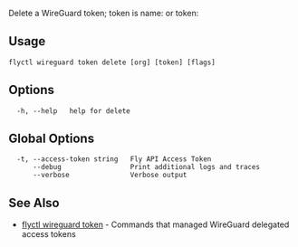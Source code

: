 Delete a WireGuard token; token is name:<name> or token:<token>

## Usage
~~~
flyctl wireguard token delete [org] [token] [flags]
~~~

## Options

~~~
  -h, --help   help for delete
~~~

## Global Options

~~~
  -t, --access-token string   Fly API Access Token
      --debug                 Print additional logs and traces
      --verbose               Verbose output
~~~

## See Also

* [flyctl wireguard token](/docs/flyctl/wireguard-token/)	 - Commands that managed WireGuard delegated access tokens

